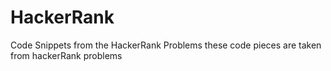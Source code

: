 # HackerRank
Code Snippets from the HackerRank Problems
these code pieces are taken from hackerRank problems 
